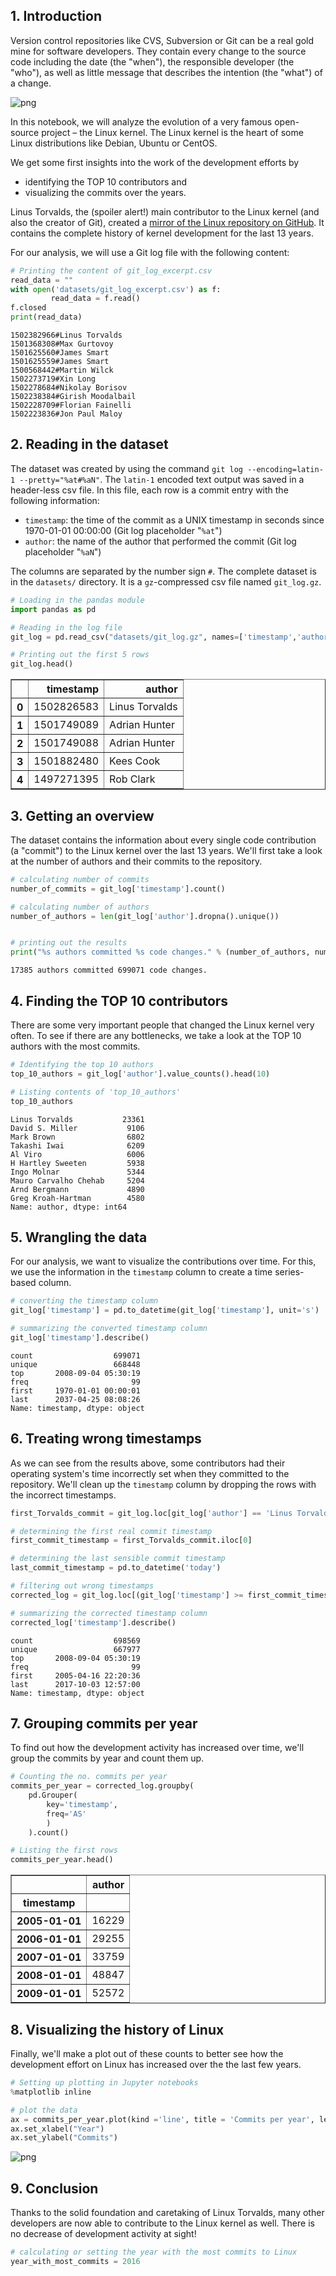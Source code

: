 
## 1. Introduction
<p>Version control repositories like CVS, Subversion or Git can be a real gold mine for software developers. They contain every change to the source code including the date (the "when"), the responsible developer (the "who"), as well as little message that describes the intention (the "what") of a change.</p>

![png](0.PNG)

<p>In this notebook, we will analyze the evolution of a very famous open-source project &ndash; the Linux kernel. The Linux kernel is the heart of some Linux distributions like Debian, Ubuntu or CentOS. </p>
<p>We get some first insights into the work of the development efforts by </p>
<ul>
<li>identifying the TOP 10 contributors and</li>
<li>visualizing the commits over the years.</li>
</ul>
<p>Linus Torvalds, the (spoiler alert!) main contributor to the Linux kernel (and also the creator of Git), created a <a href="https://github.com/torvalds/linux/">mirror of the Linux repository on GitHub</a>. It contains the complete history of kernel development for the last 13 years.</p>
<p>For our analysis, we will use a Git log file with the following content:</p>


```python
# Printing the content of git_log_excerpt.csv
read_data = ""
with open('datasets/git_log_excerpt.csv') as f:
         read_data = f.read()
f.closed
print(read_data)

```

    1502382966#Linus Torvalds
    1501368308#Max Gurtovoy
    1501625560#James Smart
    1501625559#James Smart
    1500568442#Martin Wilck
    1502273719#Xin Long
    1502278684#Nikolay Borisov
    1502238384#Girish Moodalbail
    1502228709#Florian Fainelli
    1502223836#Jon Paul Maloy

## 2. Reading in the dataset
<p>The dataset was created by using the command <code>git log --encoding=latin-1 --pretty="%at#%aN"</code>. The <code>latin-1</code> encoded text output was saved in a header-less csv file. In this file, each row is a commit entry with the following information:</p>
<ul>
<li><code>timestamp</code>: the time of the commit as a UNIX timestamp in seconds since 1970-01-01 00:00:00 (Git log placeholder "<code>%at</code>")</li>
<li><code>author</code>: the name of the author that performed the commit (Git log placeholder "<code>%aN</code>")</li>
</ul>
<p>The columns are separated by the number sign <code>#</code>. The complete dataset is in the <code>datasets/</code> directory. It is a <code>gz</code>-compressed csv file named <code>git_log.gz</code>.</p>


```python
# Loading in the pandas module
import pandas as pd

# Reading in the log file
git_log = pd.read_csv("datasets/git_log.gz", names=['timestamp','author'], sep="#",encoding = 'latin-1', header=None)

# Printing out the first 5 rows
git_log.head()
```

<div>
<table border="1" class="dataframe">
  <thead>
    <tr style="text-align: right;">
      <th></th>
      <th>timestamp</th>
      <th>author</th>
    </tr>
  </thead>
  <tbody>
    <tr>
      <th>0</th>
      <td>1502826583</td>
      <td>Linus Torvalds</td>
    </tr>
    <tr>
      <th>1</th>
      <td>1501749089</td>
      <td>Adrian Hunter</td>
    </tr>
    <tr>
      <th>2</th>
      <td>1501749088</td>
      <td>Adrian Hunter</td>
    </tr>
    <tr>
      <th>3</th>
      <td>1501882480</td>
      <td>Kees Cook</td>
    </tr>
    <tr>
      <th>4</th>
      <td>1497271395</td>
      <td>Rob Clark</td>
    </tr>
  </tbody>
</table>
</div>



## 3. Getting an overview
<p>The dataset contains the information about every single code contribution (a "commit") to the Linux kernel over the last 13 years. We'll first take a look at the number of authors and their commits to the repository.</p>


```python
# calculating number of commits
number_of_commits = git_log['timestamp'].count()

# calculating number of authors
number_of_authors = len(git_log['author'].dropna().unique())


# printing out the results
print("%s authors committed %s code changes." % (number_of_authors, number_of_commits))
```

    17385 authors committed 699071 code changes.


## 4. Finding the TOP 10 contributors
<p>There are some very important people that changed the Linux kernel very often. To see if there are any bottlenecks, we take a look at the TOP 10 authors with the most commits.</p>


```python
# Identifying the top 10 authors
top_10_authors = git_log['author'].value_counts().head(10)

# Listing contents of 'top_10_authors'
top_10_authors
```




    Linus Torvalds           23361
    David S. Miller           9106
    Mark Brown                6802
    Takashi Iwai              6209
    Al Viro                   6006
    H Hartley Sweeten         5938
    Ingo Molnar               5344
    Mauro Carvalho Chehab     5204
    Arnd Bergmann             4890
    Greg Kroah-Hartman        4580
    Name: author, dtype: int64


## 5. Wrangling the data
<p>For our analysis, we want to visualize the contributions over time. For this, we use the information in the <code>timestamp</code> column to create a time series-based column.</p>


```python
# converting the timestamp column
git_log['timestamp'] = pd.to_datetime(git_log['timestamp'], unit='s')

# summarizing the converted timestamp column
git_log['timestamp'].describe()
```




    count                  699071
    unique                 668448
    top       2008-09-04 05:30:19
    freq                       99
    first     1970-01-01 00:00:01
    last      2037-04-25 08:08:26
    Name: timestamp, dtype: object


## 6. Treating wrong timestamps
<p>As we can see from the results above, some contributors had their operating system's time incorrectly set when they committed to the repository. We'll clean up the <code>timestamp</code> column by dropping the rows with the incorrect timestamps.</p>


```python
first_Torvalds_commit = git_log.loc[git_log['author'] == 'Linus Torvalds', 'timestamp'].sort_values().head(1)

# determining the first real commit timestamp
first_commit_timestamp = first_Torvalds_commit.iloc[0]

# determining the last sensible commit timestamp
last_commit_timestamp = pd.to_datetime('today')

# filtering out wrong timestamps
corrected_log = git_log.loc[(git_log['timestamp'] >= first_commit_timestamp) & (git_log['timestamp'] <= last_commit_timestamp)]

# summarizing the corrected timestamp column
corrected_log['timestamp'].describe()
```




    count                  698569
    unique                 667977
    top       2008-09-04 05:30:19
    freq                       99
    first     2005-04-16 22:20:36
    last      2017-10-03 12:57:00
    Name: timestamp, dtype: object




## 7. Grouping commits per year
<p>To find out how the development activity has increased over time, we'll group the commits by year and count them up.</p>


```python
# Counting the no. commits per year
commits_per_year = corrected_log.groupby(
    pd.Grouper(
        key='timestamp', 
        freq='AS'
        )
    ).count()

# Listing the first rows
commits_per_year.head()
```




<div>
<table border="1" class="dataframe">
  <thead>
    <tr style="text-align: right;">
      <th></th>
      <th>author</th>
    </tr>
    <tr>
      <th>timestamp</th>
      <th></th>
    </tr>
  </thead>
  <tbody>
    <tr>
      <th>2005-01-01</th>
      <td>16229</td>
    </tr>
    <tr>
      <th>2006-01-01</th>
      <td>29255</td>
    </tr>
    <tr>
      <th>2007-01-01</th>
      <td>33759</td>
    </tr>
    <tr>
      <th>2008-01-01</th>
      <td>48847</td>
    </tr>
    <tr>
      <th>2009-01-01</th>
      <td>52572</td>
    </tr>
  </tbody>
</table>
</div>


## 8. Visualizing the history of Linux
<p>Finally, we'll make a plot out of these counts to better see how the development effort on Linux has increased over the the last few years. </p>


```python
# Setting up plotting in Jupyter notebooks
%matplotlib inline

# plot the data
ax = commits_per_year.plot(kind ='line', title = 'Commits per year', legend = False)
ax.set_xlabel("Year")
ax.set_ylabel("Commits")
```


![png](output_22_1.png)


## 9.  Conclusion
<p>Thanks to the solid foundation and caretaking of Linux Torvalds, many other developers are now able to contribute to the Linux kernel as well. There is no decrease of development activity at sight!</p>


```python
# calculating or setting the year with the most commits to Linux
year_with_most_commits = 2016 
```
